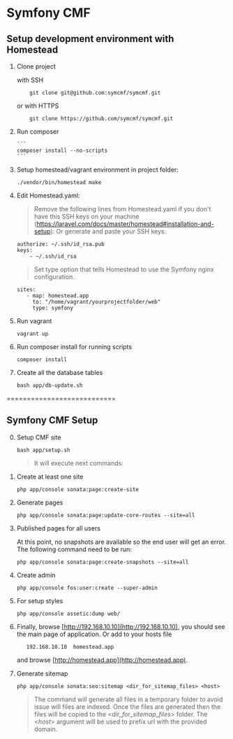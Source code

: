 Symfony CMF
========================

## Setup development environment with Homestead 

1. Clone project

    with SSH

    ```
        git clone git@github.com:symcmf/symcmf.git
    ```
    
    or with HTTPS
    
    ```
        git clone https://github.com/symcmf/symcmf.git
    ```
	
2. Run composer
   
       ```
       composer install --no-scripts
       ```
3. Setup homestead/vagrant environment in project folder:
	
    ```
    ./vendor/bin/homestead make
	```

4. Edit Homestead.yaml:
    > Remove the following lines from Homestead.yaml if you don't have this SSH keys on your machine (https://laravel.com/docs/master/homestead#installation-and-setup):
	> Or generate and paste your SSH keys.
    
    ```
    authorize: ~/.ssh/id_rsa.pub
    keys:
        - ~/.ssh/id_rsa
     ```
     
     > Set type option that tells Homestead to use the Symfony nginx configuration.
     
     ```
    sites:
        - map: homestead.app
          to: "/home/vagrant/yourprojectfolder/web"
          type: symfony
    ```

5. Run vagrant
	
    ```
    vagrant up
    ```
    
5. Run composer install for running scripts
    
    ```
    composer install
    ```
    
6. Create all the database tables

    ```
    bash app/db-update.sh
    ```

===========================
     
## Symfony CMF Setup
     
0. Setup CMF site

    ```
    bash app/setup.sh
    ```
     
     > It will execute next commands:
     
1. Create at least one site      
    
     ```
    php app/console sonata:page:create-site
    ```
    
2. Generate pages

    ```
    php app/console sonata:page:update-core-routes --site=all
    ```
    
3. Published pages for all users 
    
    At this point, no snapshots are available so the end user will get an error. The following command need to be run:
    
    ```
    php app/console sonata:page:create-snapshots --site=all
    ```
    
4. Create admin 

     ```
     php app/console fos:user:create --super-admin
     ```
     
5. For setup styles
    
    ```
    php app/console assetic:dump web/
    ```
       
6. Finally, browse [http://192.168.10.10](http://192.168.10.10), you should see the main page of application.
   Or add to your hosts file 
    
     ```
        192.168.10.10  homestead.app
     ```
   
     and browse [http://homestead.app](http://homestead.app).
     
7. Generate sitemap 

    ```
   php app/console sonata:seo:sitemap <dir_for_sitemap_files> <host>
    ```
    
   > The command will generate all files in a temporary folder to avoid issue will files are indexed. Once the files are generated then the files will be copied to the <_dir_for_sitemap_files_> folder. The <_host_> argument will be used to prefix url with the provided domain.

